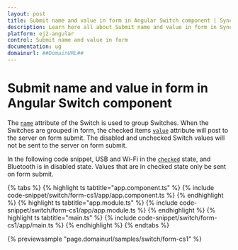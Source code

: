 ```yaml
---
layout: post
title: Submit name and value in form in Angular Switch component | Syncfusion
description: Learn here all about Submit name and value in form in Syncfusion Angular Switch component of Syncfusion Essential JS 2 and more.
platform: ej2-angular
control: Submit name and value in form 
documentation: ug
domainurl: ##DomainURL##
---
```


# Submit name and value in form in Angular Switch component

The [`name`](https://ej2.syncfusion.com/angular/documentation/api/switch#name) attribute of the Switch is used to group Switches. When the Switches are grouped in form, the checked items [`value`](https://ej2.syncfusion.com/angular/documentation/api/switch#value) attribute will post to the server on form submit. The disabled and unchecked Switch values will not be sent to the server on form submit.

In the following code snippet, USB and Wi-Fi in the [`checked`](../../switch#checked) state, and Bluetooth is in disabled state. Values that are in checked state only be sent on form submit.

{% tabs %}
{% highlight ts tabtitle="app.component.ts" %}
{% include code-snippet/switch/form-cs1/app/app.component.ts %}
{% endhighlight %}
{% highlight ts tabtitle="app.module.ts" %}
{% include code-snippet/switch/form-cs1/app/app.module.ts %}
{% endhighlight %}
{% highlight ts tabtitle="main.ts" %}
{% include code-snippet/switch/form-cs1/app/main.ts %}
{% endhighlight %}
{% endtabs %}
  
{% previewsample "page.domainurl/samples/switch/form-cs1" %}
